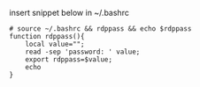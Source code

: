 insert snippet below in ~/.bashrc 
```shell
# source ~/.bashrc && rdppass && echo $rdppass
function rdppass(){
    local value="";
    read -sep 'password: ' value;
    export rdppass=$value;
    echo
}
```